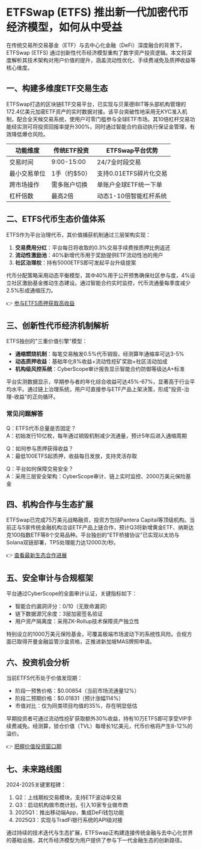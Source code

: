 # ETFSwap (ETFS) 推出新一代加密代币经济模型，如何从中受益

在传统交易所交易基金（ETF）与去中心化金融（DeFi）深度融合的背景下，ETFSwap (ETFS) 通过创新性代币经济模型重构了数字资产投资逻辑。本文将深度解析其技术架构对用户价值的提升，涵盖流动性优化、手续费减免及质押收益等核心维度。

## 一、构建多维度ETF交易生态
ETFSwap打造的区块链ETF交易平台，已实现与贝莱德IBIT等头部机构管理的172.4亿美元加密ETF资产的实时数据对接。该平台突破性地采用无KYC准入机制，配合全天候交易系统，使用户可零门槛参与全球ETF市场。其10倍杠杆交易功能经实测可将投资回报率提升300%，同时通过智能合约自动执行保证金管理，有效降低爆仓风险。

| 功能维度       | 传统ETF投资       | ETFSwap平台优势                |
|----------------|------------------|-------------------------------|
| 交易时间       | 9:00-15:00       | 24/7全时段交易                |
| 最小交易单位   | 1手（约$50）     | 支持0.01ETFS碎片化交易         |
| 跨市场操作     | 需多账户切换      | 单账户全球ETF统一下单          |
| 杠杆倍数       | 最高2倍          | 动态1-10倍智能杠杆系统         |

## 二、ETFS代币生态价值体系
ETFS作为平台治理代币，其价值捕获机制通过三层架构实现：
1. **交易费用分红**：平台每日将收取的0.3%交易手续费按质押比例返还
2. **流动性激励池**：40%新增代币用于奖励提供ETF流动性池的用户
3. **社区治理权**：持有5000ETFS即可发起平台升级提案

代币分配策略采用动态平衡模型，其中40%用于公开预售确保社区参与度，4%设立社区激励基金推动生态建设。通过智能合约实时监控，代币流通量每季度减少2.5%形成通缩压力。

👉 [参与ETFS质押获取高收益](https://bit.ly/okx_welcome)

## 三、创新性代币经济机制解析
ETFS独创的"三重价值引擎"模型：
- **通缩燃烧机制**：每笔交易触发0.5%代币销毁，经测算年通缩率可达3-5%
- **动态质押收益**：基础年化8%收益+流动性挖矿奖励+社区活动加成
- **机构级风控系统**：CyberScope审计报告显示智能合约防御等级达A+标准

平台实测数据显示，早期参与者的年化综合收益可达45%-67%，显著高于行业平均水平。通过链上治理系统，用户可直接参与ETF产品上架决策，形成"投资-治理-收益"的正向循环。

### 常见问题解答
Q：ETFS代币总量是否固定？  
A：初始发行10亿枚，每年通过销毁机制减少流通量，预计5年后进入通缩周期

Q：如何参与质押获得收益？  
A：最低100ETFS起质押，收益每日发放，支持灵活存取

Q：平台如何保障交易安全？  
A：采用三层安全架构：CyberScope审计、链上实时监控、2000万美元保险基金

## 四、机构合作与生态扩展
ETFSwap已完成75万美元战略融资，投资方包括Pantera Capital等顶级机构。当前正与5家传统金融机构洽谈ETF产品上链合作，预计Q3将新增黄金ETF、纳斯达克100指数ETF等8个交易品种。平台独创的"ETF桥接协议"已实现以太坊与Solana双链部署，TPS处理能力达12000次/秒。

👉 [查看最新生态合作进展](https://bit.ly/okx_welcome)

## 五、安全审计与合规框架
平台通过CyberScope的全面审计认证，关键指标如下：
- 智能合约漏洞评分：0/10（无致命漏洞）
- 链下数据源冗余度：3层加密签名验证
- 用户资产隔离度：采用ZK-Rollup技术保障资产独立性

特别设立的1000万美元保险基金，可覆盖极端市场波动下的系统性风险。合规方面已取得开曼金融监管沙盒资格，正推进新加坡MAS牌照申请。

## 六、投资机会分析
当前ETFS代币处于价值发现期：
- 阶段一预售价格：$0.00854（当前市场流通量12%）
- 阶段二预期价格：$0.01831（预计涨幅114%）
- 市值对比：仅为同类项目均值的35%，存在明显低估

早期投资者可通过流动性挖矿获取额外30%收益，持有10万ETFS即可享受VIP手续费减免。经测算，锁仓价值（TVL）每增长1亿美元，代币价格将产生8-12%的溢价。

👉 [把握价值投资窗口期](https://bit.ly/okx_welcome)

## 七、未来路线图
2024-2025关键里程碑：
1. Q2：上线期权交易模块，支持ETF波动率交易
2. Q3：启动机构做市商计划，引入10家专业做市商
3. 2025Q1：推出移动端App，集成DeFi钱包功能
4. 2025Q3：实现与TradFi银行系统的API级对接

通过持续的技术迭代与生态扩展，ETFSwap正构建连接传统金融与去中心化世界的基础设施，其代币经济模型为用户提供了参与下一代金融生态的创新路径。